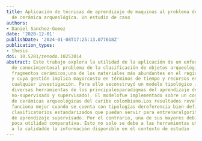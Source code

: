 ```yaml
---
title: Aplicación de técnicas de aprendizaje de maquinas al problema de la clasificación
  de cerámica arqueológica. Un estudio de caso
authors:
- Daniel Sanchez-Gomez
date: '2020-12-01'
publishDate: '2024-01-08T17:25:13.077618Z'
publication_types:
- thesis
doi: 10.5281/zenodo.10253014
abstract: Este trabajo explora la utilidad de la aplicación de un enfoque de adquisición
  de conocimientosal problema de la clasificación de objetos arqueológicos, particularmente
  fragmentos cerámicos;uno de los materiales más abundantes en el registro arqueológico
  y cuya gestión implica mayorcosto en términos de tiempo y recursos en el marco de
  cualquier investigación. Para ello seconstruyó un modelo tipológico implementando
  diversas herramientas de los principalesparadigmas del aprendizaje de máquinas (aprendizaje
  no-supervisado y supervisado). El modelofue implementado sobre un conjunto de datos
  de cerámicas arqueológicas del caribe colombiano.Los resultados revelan que el modelo
  funciona mejor cuando se cuenta con tipologías dereferencia bien definidas y criterios
  clasificatorios estandarizados que puedan servir para entrenaralgoritmos en tareas
  de aprendizaje supervisado. Por el contrario, una de sus mayores debilidadeses su
  poca utilidad comparativa. Esto no solo se debe a las herramientas utilizadas sino
  a la calidadde la información disponible en el contexto de estudio
---
```

